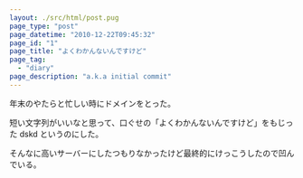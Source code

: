 ```yaml
---
layout: ./src/html/post.pug
page_type: "post"
page_datetime: "2010-12-22T09:45:32"
page_id: "1"
page_title: "よくわかんないんですけど"
page_tag:
  - "diary"
page_description: "a.k.a initial commit"
---
```


年末のやたらと忙しい時にドメインをとった。

短い文字列がいいなと思って、口ぐせの「よくわかんないんですけど」をもじった dskd というのにした。

そんなに高いサーバーにしたつもりなかったけど最終的にけっこうしたので凹んでいる。
